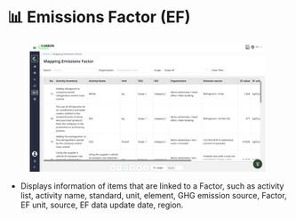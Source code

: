 # 📊 Emissions Factor (EF)

<figure><img src="../../.gitbook/assets/image (11) (1) (1).png" alt=""><figcaption></figcaption></figure>

* Displays information of items that are linked to a Factor, such as activity list, activity name, standard, unit, element, GHG emission source, Factor, EF unit, source, EF data update date, region.
